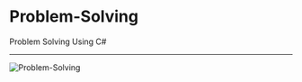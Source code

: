 # Problem-Solving
Problem Solving Using C#
<hr>

![Problem-Solving](https://user-images.githubusercontent.com/118932313/212490316-348c017a-f6b6-42a5-856c-e5eed2deb212.jpg)
